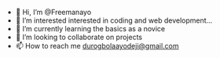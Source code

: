 - 👋 Hi, I’m @Freemanayo
- 👀 I’m interested interested in coding and web development...
- 🌱 I’m currently learning the basics as a novice 
- 💞️ I’m looking to collaborate on projects
- 📫 How to reach me durogbolaayodeji@gmail.com

<!---
Freemanayo/Freemanayo is a ✨ special ✨ repository because its `README.md` (this file) appears on your GitHub profile.
You can click the Preview link to take a look at your changes.
--->
